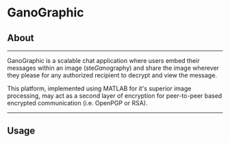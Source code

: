 # GanoGraphic

## About
***
GanoGraphic is a scalable chat application where users embed their messages within an image (ste*Gano*graphy) and share the image wherever they please for any authorized recipient to decrypt and view the message.

This platform, implemented using MATLAB for it's superior image processing, may act as a second layer of encryption for peer-to-peer based encrypted communication (i.e. OpenPGP or RSA).
***
## Usage
